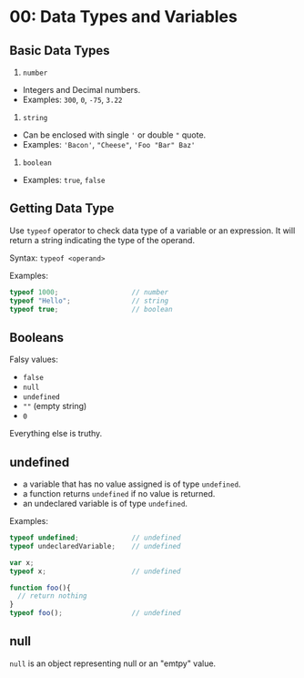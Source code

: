 # 00: Data Types and Variables

## Basic Data Types
1. `number`
  - Integers and Decimal numbers.
  - Examples: `300`, `0`, `-75`, `3.22`

1. `string`
  - Can be enclosed with single `'` or double `"` quote.
  - Examples: `'Bacon'`, `"Cheese"`, `'Foo "Bar" Baz'`

1. `boolean`
  - Examples: `true`, `false`

## Getting Data Type

Use `typeof` operator to check data type of a variable or an expression. It will return a string indicating the type of the operand.

Syntax: `typeof <operand>`

Examples:
```js
typeof 1000;                  // number
typeof "Hello";               // string
typeof true;                  // boolean
```

## Booleans

Falsy values:
- `false`
- `null`
- `undefined`
- `""` (empty string)
- `0`

Everything else is truthy.

## undefined

- a variable that has no value assigned is of type `undefined`.
- a function returns `undefined` if no value is returned.
- an undeclared variable is of type `undefined`.

Examples:
```js
typeof undefined;             // undefined
typeof undeclaredVariable;    // undefined

var x;
typeof x;                     // undefined

function foo(){
  // return nothing
}
typeof foo();                 // undefined
```

## null

`null` is an object representing null or an "emtpy" value.
